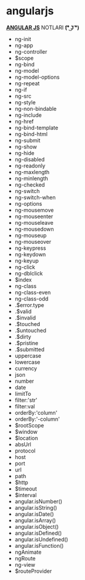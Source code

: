 # angularjs
[**ANGULAR JS**](https://angularjs.org/)  NOTLARI **(͡° ͜ʖ ͡°)**

- ng-init
- ng-app
- ng-controller
- $scope
- ng-bind
- ng-model
- ng-model-options
- ng-repeat
- ng-if
- ng-src
- ng-style
- ng-non-bindable
- ng-include
- ng-href
- ng-bind-template
- ng-bind-html
- ng-submit
- ng-show
- ng-hide
- ng-disabled
- ng-readonly
- ng-maxlength
- ng-minlength
- ng-checked
- ng-switch
- ng-switch-when
- ng-options
- ng-mousemove
- ng-mouseenter
- ng-mouseleave
- ng-mousedown
- ng-mouseup
- ng-mouseover
- ng-keypress
- ng-keydown
- ng-keyup
- ng-click
- ng-dblclick
- $index
- ng-class
- ng-class-even
- ng-class-odd
- .$error.type
- .$valid
- .$invalid
- .$touched
- .$untouched
- .$dirty
- .$pristine
- .$submitted
- uppercase
- lowercase
- currency
- json
- number
- date
- limitTo
- filter:'str'
- filter:val
- orderBy:'column'
- orderBy:'-column'
- $rootScope
- $window
- $location
- absUrl
- protocol	
- host
- port
- url
- path
- $http
- $timeout
- $interval
- angular.isNumber()
- angular.isString()
- angular.isDate()
- angular.isArray()
- angular.isObject()
- angular.isDefined()
- angular.isUndefined()
- angular.isFunction()
- ngAnimate
- ngRoute
- ng-view
- $routeProvider
